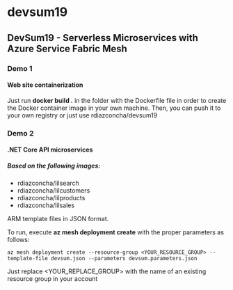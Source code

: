 # devsum19
## DevSum19 - Serverless Microservices with Azure Service Fabric Mesh

### Demo 1
#### Web site containerization

Just run **docker build .** in the folder with the Dockerfile file in order to create the Docker container image in your own machine.  Then, you can push it to your own registry or just use rdiazconcha/devsum19

### Demo 2
#### .NET Core API microservices
##### Based on the following images:
- rdiazconcha/lilsearch
- rdiazconcha/lilcustomers
- rdiazconcha/lilproducts
- rdiazconcha/lilsales

ARM template files in JSON format.

To run, execute **az mesh deployment create** with the proper parameters as follows:

```
az mesh deployment create --resource-group <YOUR_RESOURCE_GROUP> --template-file devsum.json --parameters devsum.parameters.json
```

Just replace <YOUR_REPLACE_GROUP> with the name of an existing resource group in your account
